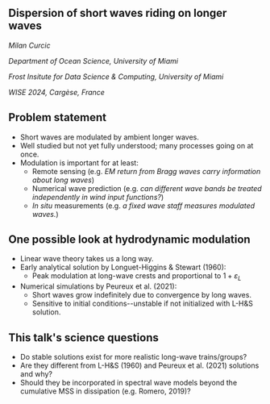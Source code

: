 <section>

# Dispersion of short waves riding on longer waves

_Milan Curcic_


_Department of Ocean Science, University of Miami_

_Frost Insitute for Data Science & Computing, University of Miami_

_WISE 2024, Cargèse, France_
</section>


<section>

## Problem statement

* Short waves are modulated by ambient longer waves.
* Well studied but not yet fully understood; many processes going on at once.
* Modulation is important for at least:
  - Remote sensing (e.g. *EM return from Bragg waves carry information about long waves*)
  - Numerical wave prediction (e.g. *can different wave bands be treated independently in wind input functions?*)
  - _In situ_ measurements (e.g. *a fixed wave staff measures modulated waves.*)
</section>


<section>

## One possible look at hydrodynamic modulation

* Linear wave theory takes us a long way.
* Early analytical solution by Longuet-Higgins & Stewart (1960):
  - Peak modulation at long-wave crests and proportional to $1 + \varepsilon_L$
* Numerical simulations by Peureux et al. (2021):
  - Short waves grow indefinitely due to convergence by long waves.
  - Sensitive to initial conditions--unstable if not initialized with L-H&S solution.
</section>


<section>

## This talk's science questions

* Do stable solutions exist for more realistic long-wave trains/groups?
* Are they different from L-H&S (1960) and Peureux et al. (2021) solutions and why?
* Should they be incorporated in spectral wave models beyond the cumulative MSS in dissipation (e.g. Romero, 2019)?
</section>